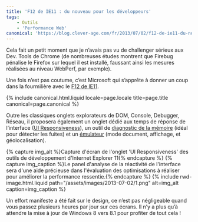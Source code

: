 ```yaml
---
title: 'F12 de IE11 : du nouveau pour les développeurs'
tags:
    - Outils
    - 'Performance Web'
canonical: 'https://blog.clever-age.com/fr/2013/07/02/f12-de-ie11-du-nouveau-pour-les-developpeurs/'
---
```


Cela fait un petit moment que je n’avais pas vu de challenger sérieux aux Dev.
Tools de Chrome (de nombreuses études montrent que Firebug pénalise le Firefox
sur lequel il est installé, faussant ainsi les mesures réalisées au niveau
WebPerf, par exemple).

Une fois n’est pas coutume, c’est Microsoft qui s’apprête à donner un coup dans
la fourmilière avec le
[F12 de IE11](<http://msdn.microsoft.com/en-us/library/ie/bg182632(v=vs.85).aspx>).

<!-- more -->

{% include canonical.html.liquid
    locale=page.locale
    title=page.title
    canonical=page.canonical
%}

Outre les classiques onglets explorateurs de DOM, Console, Debugger, Réseau, il
proposera également un onglet dédié aux temps de réponse de l’interface
([UI Responsiveness](<http://msdn.microsoft.com/en-us/library/ie/dn255009(v=vs.85).aspx>)),
un outil de
[diagnostic de la mémoire](<http://msdn.microsoft.com/en-us/library/ie/dn255003(v=vs.85).aspx>)
(idéal pour détecter les fuites) et un
[émulateur](<http://msdn.microsoft.com/en-us/library/ie/dn255001(v=vs.85).aspx>)
(mode document, affichage, et géolocalisation).

{% capture img_alt %}Capture d'écran de l'onglet 'UI Responsiveness' des outils
de développement d'Internet Explorer 11{% endcapture %}
{% capture img_caption %}Le panel d'analyse de la réactivité de l'interface sera
d'une aide précieuse dans l'évaluation des optimisations à réaliser pour
améliorer la performance ressentie.{% endcapture %}
{% include rwd-image.html.liquid
path="/assets/images/2013-07-02/1.png"
alt=img_alt
caption=img_caption
%}

Un effort manifeste a été fait sur le design, ce n’est pas négligeable quand
vous passez plusieurs heures par jour sur ces écrans. Il n’y a plus qu’à
attendre la mise à jour de Windows 8 vers 8.1 pour profiter de tout cela !
